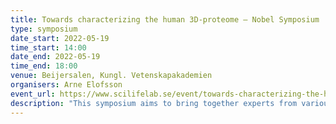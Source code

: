 ```yaml
---
title: Towards characterizing the human 3D-proteome – Nobel Symposium
type: symposium
date_start: 2022-05-19
time_start: 14:00
date_end: 2022-05-19
time_end: 18:00
venue: Beijersalen, Kungl. Vetenskapakademien
organisers: Arne Elofsson
event_url: https://www.scilifelab.se/event/towards-characterizing-the-human-3d-proteome/
description: "This symposium aims to bring together experts from various fields with the explicit goal of outlining a joint worldwide strategy to obtain a structural map of the human proteome. In addition to determining the structure and composition of all human proteins and their interactions, it would also require understanding the flexible and dynamic supra-molecular structures in living cells, such as multi-component membraneless organelles. A few key findings from the last years make us believe that this goal is achievable. First, detailed knowledge of composition (splice forms, PTMs) and expression levels in different cells are becoming available. Secondly, Cryo-EM has revolutionized the structural determination of large protein complexes. Finally, using co-evolution and advances in deep learning, it is now possible to predict the structure of many individual proteins and complexes directly using no other information than the sequences and their evolutionary history. In the next few years, combining the progress in these three areas will provide an opportunity to provide unprecedented molecular insights into the function of cells. Theoretical methods combined with ever-increasing sequence information will enable an understanding sequence and structural variation within populations, both in humans and in disease-causing organisms."
---
```

